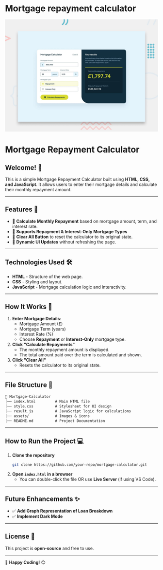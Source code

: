 #  Mortgage repayment calculator

![Design preview for the Mortgage repayment calculator coding challenge](./preview.jpg)

# Mortgage Repayment Calculator

## Welcome! 👋

This is a simple Mortgage Repayment Calculator built using **HTML, CSS, and JavaScript**. It allows users to enter their mortgage details and calculate their monthly repayment amount.

---

## Features 🚀
- 📌 **Calculate Monthly Repayment** based on mortgage amount, term, and interest rate.
- 📌 **Supports Repayment & Interest-Only Mortgage Types**
- 📌 **Clear All Button** to reset the calculator to its original state.
- 📌 **Dynamic UI Updates** without refreshing the page.

---

## Technologies Used 🛠️
- **HTML** - Structure of the web page.
- **CSS** - Styling and layout.
- **JavaScript** - Mortgage calculation logic and interactivity.

---

## How It Works 🔢
1. **Enter Mortgage Details**:
   - Mortgage Amount (£)
   - Mortgage Term (years)
   - Interest Rate (%)
   - Choose **Repayment** or **Interest-Only** mortgage type.
2. **Click "Calculate Repayments"**
   - The monthly repayment amount is displayed.
   - The total amount paid over the term is calculated and shown.
3. **Click "Clear All"**
   - Resets the calculator to its original state.

---

## File Structure 📁
```plaintext
📂 Mortgage-Calculator
│── index.html         # Main HTML file
│── style.css          # Stylesheet for UI design
│── result.js          # JavaScript logic for calculations
│── assets/            # Images & icons
│── README.md          # Project Documentation
```

---

## How to Run the Project 💻
1. **Clone the repository**
   ```bash
   git clone https://github.com/your-repo/mortgage-calculator.git
   ```
2. **Open `index.html` in a browser**
   - You can double-click the file OR use **Live Server** (if using VS Code).

---

## Future Enhancements ✨
- ✅ **Add Graph Representation of Loan Breakdown**
- ✅ **Implement Dark Mode**

---

## License 📜
This project is **open-source** and free to use.

---

🚀 **Happy Coding!** 😊

